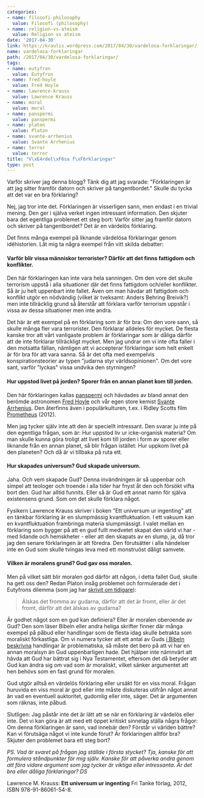 ```yaml
---
categories:
- name: filosofi-philosophy
  value: Filosofi (philosophy)
- name: religion-vs-ateism
  value: Religion vs ateism
date: '2017-04-30'
link: https://kraulis.wordpress.com/2017/04/30/vardelosa-forklaringar/
name: vardelosa-forklaringar
path: /2017/04/30/vardelosa-forklaringar/
tags:
- name: eutyfron
  value: Eutyfron
- name: fred-hoyle
  value: Fred Hoyle
- name: lawrence-krauss
  value: Lawrence Krauss
- name: moral
  value: moral
- name: panspermi
  value: panspermi
- name: platon
  value: Platon
- name: svante-arrhenius
  value: Svante Arrhenius
- name: terror
  value: terror
title: "V\xE4rdel\xF6sa f\xF6rklaringar"
type: post
---
```

Varför skriver jag denna blogg? Tänk dig att jag svarade: "Förklaringen är att jag sitter framför datorn och skriver på tangentbordet." Skulle du tycka att det var en bra förklaring?

Nej, jag tror inte det. Förklaringen är visserligen sann, men endast i en trivial mening. Den ger i själva verket ingen intressant information. Den skjuter bara det egentliga problemet ett steg bort: Varför sitter jag framför datorn och skriver på tangentbordet? Det är en värdelös förklaring.

Det finns många exempel på liknande värdelösa förklaringar genom idéhistorien. Låt mig ta några exempel från vitt skilda debatter:



#### Varför blir vissa människor terrorister? Därför att det finns fattigdom och konflikter.

Den här förklaringen kan inte vara hela sanningen. Om den vore det skulle terrorism uppstå i alla situationer där det finns fattigdom och/eller konflikter. Så är ju helt uppenbart inte fallet. Även om man hävdar att fattigdom och konflikt utgör en nödvändig (vilket är tveksamt: Anders Behring Breivik?) men inte tillräcklig grund så återstår att förklara varför terrorism uppstår i vissa av dessa situationer men inte andra.

Det här är ett exempel på en förklaring som är för bra: Om den vore sann, så skulle många fler vara terrorister. Den förklarar alldeles för mycket. De flesta kanske tror att vårt vanligaste problem är förklaringar som är dåliga därför att de inte förklarar tillräckligt mycket. Men jag undrar om vi inte ofta faller i den motsatta fällan, nämligen att vi accepterar förklaringar som helt enkelt är för bra för att vara sanna. Så är det ofta med exempelvis konspirationsteorier av typen "judarna styr världsopinionen". Om det vore sant, varför "lyckas" vissa undvika den styrningen?

#### Hur uppstod livet på jorden? Sporer från en annan planet kom till jorden.

Den här förklaringen kallas [panspermi](https://sv.wikipedia.org/wiki/Panspermi) och hävdades av bland annat den berömde astronomen [Fred Hoyle](https://en.wikipedia.org/wiki/Fred_Hoyle) och vår egen store kemist [Svante Arrhenius](https://sv.wikipedia.org/wiki/Svante_Arrhenius). Den återfinns även i populärkulturen, t.ex. i Ridley Scotts film [Prometheus](http://www.imdb.com/title/tt1446714/) (2012).

Men jag tycker själv inte att den är speciellt intressant. Den svarar ju inte på den egentliga frågan, som är: Hur uppstod liv ur icke-organisk materia? Om man skulle kunna göra troligt att livet kom till jorden i form av sporer eller liknande från en annan planet, så blir frågan istället: Hur uppkom livet på den planeten? Och då är vi tillbaka på ruta ett.

#### Hur skapades universum? Gud skapade universum.

Jaha. Och vem skapade Gud? Denna invändningen är så uppenbar och simpel att teologer och troende i alla tider har fnyst åt den och försökt vifta bort den. Gud har alltid funnits. Eller så är Gud ett annat namn för själva existensens grund. Som om det skulle förklara något.

Fysikern Lawrence Krauss skriver i boken "Ett universum ur ingenting" att en tänkbar förklaring är en slumpmässig kvantfluktuation. I ett vakuum kan en kvantfluktuation frambringa materia slumpmässigt. I valet mellan en förklaring som bygger på att en gud fullt medvetet skapat den värld vi har - med lidande och hemskheter - eller att den skapats av en slump, ja, då tror jag den senare förklaringen är att föredra. Den förutsätter i alla händelser inte en Gud som skulle tvingas leva med ett monstruöst dåligt samvete.

#### Vilken är moralens grund? Gud gav oss moralen.

Men på vilket sätt blir moralen god därför att någon, i detta fallet Gud, skulle ha gett oss den? Redan Platon insåg problemet och formulerade det i Eutyfrons dilemma (som jag har [skrivit om tidigare](/posts/)):

> Älskas det fromma av gudarna, därför att det är fromt, eller är det fromt, därför att det älskas av gudarna?

Är godhet något som en gud kan definiera? Eller är moralen oberoende av Gud? Den som läser Bibeln eller andra heliga skrifter finner där många exempel på påbud eller handlingar som de flesta idag skulle betrakta som moraliskt förkastliga. Om vi numera tycker att ett antal av Guds [i Bibeln beskrivna](http://commonsenseatheism.com/?p=21) handlingar är problematiska, så måste det bero på att vi har en annan moralsyn än Gud uppenbarligen hade. Det hjälper inte nämnvärt att hävda att Gud har bättrat sig i Nya Testamentet, eftersom det då betyder att Gud kan ändra sig om vad som är moraliskt, vilket sänker argumentet att hen behövs som en fast grund för moralen.

Gud utgör alltså en värdelös förklaring eller ursäkt för en viss moral. Frågan huruvida en viss moral är god eller inte måste diskuteras utifrån något annat än vad en eventuell auktoritet, gudomlig eller inte, säger. Det är argumenten som räknas, inte påbud.

Slutligen: Jag påstår inte det är lätt att se när en förklaring är värdelös eller inte. Det vi kan göra är att med ett öppet kritiskt sinnelag ställa några frågor: Om denna förklaringen är sann, vad innebär den? Förstår vi världen bättre? Kan vi förutsäga något vi inte kunde förut? Är förklaringen alltför bra? Skjuter den problemet bara ett steg bort?

*PS. Vad är svaret på frågan jag ställde i första stycket? Tja, kanske för att formulera ståndpunkter för mig själv. Kanske för att påverka andra genom att föra vidare argument som jag tycker är viktiga eller intressanta. Är det bra eller dåliga förklaringar? DS*

Lawrence M. Krauss: **Ett universum ur ingenting** Fri Tanke förlag, 2012, ISBN 978-91-86061-54-8.

